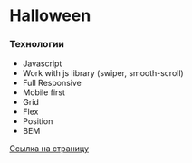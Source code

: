 # Halloween

### Технологии

* Javascript
* Work with js library (swiper, smooth-scroll)
* Full Responsive
* Mobile first
* Grid
* Flex
* Position
* BEM



 [Ссылка на страницу](https://dimitry-prog.github.io/Halloween/)



